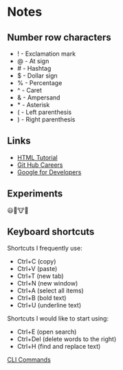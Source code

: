 # Notes
## Number row characters
- ! - Exclamation mark
- @ - At sign
- \# - Hashtag
- $ - Dollar sign
- % - Percentage
- ^ - Caret
- & - Ampersand
- \* - Asterisk
- ( - Left parenthesis
- ) - Right parenthesis

## Links
- [HTML Tutorial](https://www.w3schools.com/html/)
- [Git Hub Careers](https://www.github.careers/careers-home)
- [Google for Developers](https://developers.google.com/focus/web-development)

## Experiments 
😃🤎🐮💥

## Keyboard shortcuts 
Shortcuts I frequently use:
- Ctrl+C (copy)
- Ctrl+V (paste)
- Ctrl+T (new tab)
- Ctrl+N (new window)
- Ctrl+A (select all items)
- Ctrl+B (bold text)
- Ctrl+U (underline text)

Shortcuts I would like to start using:
- Ctrl+E (open search)
- Ctrl+Del (delete words to the right)
- Ctrl+H (find and replace text)

[CLI Commands](docs/cli.md)

